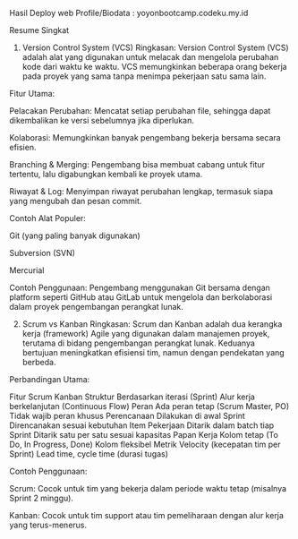 Hasil Deploy web Profile/Biodata : yoyonbootcamp.codeku.my.id

Resume Singkat
1. Version Control System (VCS)
Ringkasan:
Version Control System (VCS) adalah alat yang digunakan untuk melacak dan mengelola perubahan kode dari waktu ke waktu. VCS memungkinkan beberapa orang bekerja pada proyek yang sama tanpa menimpa pekerjaan satu sama lain.

Fitur Utama:

Pelacakan Perubahan: Mencatat setiap perubahan file, sehingga dapat dikembalikan ke versi sebelumnya jika diperlukan.

Kolaborasi: Memungkinkan banyak pengembang bekerja bersama secara efisien.

Branching & Merging: Pengembang bisa membuat cabang untuk fitur tertentu, lalu digabungkan kembali ke proyek utama.

Riwayat & Log: Menyimpan riwayat perubahan lengkap, termasuk siapa yang mengubah dan pesan commit.

Contoh Alat Populer:

Git (yang paling banyak digunakan)

Subversion (SVN)

Mercurial

Contoh Penggunaan:
Pengembang menggunakan Git bersama dengan platform seperti GitHub atau GitLab untuk mengelola dan berkolaborasi dalam proyek pengembangan perangkat lunak.

2. Scrum vs Kanban
Ringkasan:
Scrum dan Kanban adalah dua kerangka kerja (framework) Agile yang digunakan dalam manajemen proyek, terutama di bidang pengembangan perangkat lunak. Keduanya bertujuan meningkatkan efisiensi tim, namun dengan pendekatan yang berbeda.

Perbandingan Utama:

Fitur	Scrum	Kanban
Struktur	Berdasarkan iterasi (Sprint)	Alur kerja berkelanjutan (Continuous Flow)
Peran	Ada peran tetap (Scrum Master, PO)	Tidak wajib peran khusus
Perencanaan	Dilakukan di awal Sprint	Direncanakan sesuai kebutuhan
Item Pekerjaan	Ditarik dalam batch tiap Sprint	Ditarik satu per satu sesuai kapasitas
Papan Kerja	Kolom tetap (To Do, In Progress, Done)	Kolom fleksibel
Metrik	Velocity (kecepatan tim per Sprint)	Lead time, cycle time (durasi tugas)

Contoh Penggunaan:

Scrum: Cocok untuk tim yang bekerja dalam periode waktu tetap (misalnya Sprint 2 minggu).

Kanban: Cocok untuk tim support atau tim pemeliharaan dengan alur kerja yang terus-menerus.
